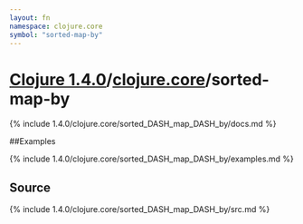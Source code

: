 ```yaml
---
layout: fn
namespace: clojure.core
symbol: "sorted-map-by"
---
```


# [Clojure 1.4.0](../../)/[clojure.core](../)/sorted-map-by

{% include 1.4.0/clojure.core/sorted_DASH_map_DASH_by/docs.md %}

##Examples

{% include 1.4.0/clojure.core/sorted_DASH_map_DASH_by/examples.md %}
## Source
{% include 1.4.0/clojure.core/sorted_DASH_map_DASH_by/src.md %}

